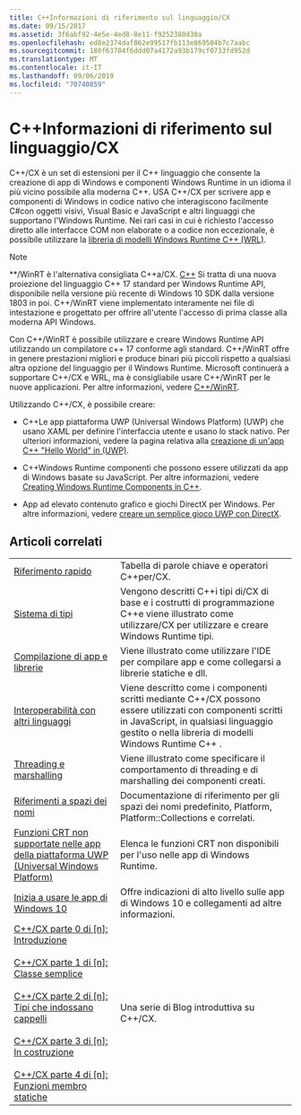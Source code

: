 ```yaml
---
title: C++Informazioni di riferimento sul linguaggio/CX
ms.date: 09/15/2017
ms.assetid: 3f6abf92-4e5e-4ed8-8e11-f9252380d30a
ms.openlocfilehash: ed8e2374daf862e99517fb113e869504b7c7aabc
ms.sourcegitcommit: 180f63704f6ddd07a4172a93b179cf0733fd952d
ms.translationtype: MT
ms.contentlocale: it-IT
ms.lasthandoff: 09/06/2019
ms.locfileid: "70740859"
---
```

# <a name="ccx-language-reference"></a>C++Informazioni di riferimento sul linguaggio/CX

C++/CX è un set di estensioni per il C++ linguaggio che consente la creazione di app di Windows e componenti Windows Runtime in un idioma il più vicino possibile alla moderna C++. USA C++/CX per scrivere app e componenti di Windows in codice nativo che interagiscono facilmente C#con oggetti visivi, Visual Basic e JavaScript e altri linguaggi che supportano l'Windows Runtime. Nei rari casi in cui è richiesto l'accesso diretto alle interfacce COM non elaborate o a codice non eccezionale, è possibile utilizzare la [libreria di modelli Windows Runtime C++ (WRL)](../windows/windows-runtime-cpp-template-library-wrl.md).

> [!NOTE]
> **/WinRT è l'alternativa consigliata C++a/CX. [ C++](/windows/uwp/cpp-and-winrt-apis/index) Si tratta di una nuova proiezione del linguaggio C++ 17 standard per Windows Runtime API, disponibile nella versione più recente di Windows 10 SDK dalla versione 1803 in poi. C++/WinRT viene implementato interamente nei file di intestazione e progettato per offrire all'utente l'accesso di prima classe alla moderna API Windows.
>
> Con C++/WinRT è possibile utilizzare e creare Windows Runtime API utilizzando un compilatore c++ 17 conforme agli standard. C++/WinRT offre in genere prestazioni migliori e produce binari più piccoli rispetto a qualsiasi altra opzione del linguaggio per il Windows Runtime. Microsoft continuerà a supportare C++/CX e WRL, ma è consigliabile usare C++/WinRT per le nuove applicazioni. Per altre informazioni, vedere [C++/WinRT](/windows/uwp/cpp-and-winrt-apis/index).

Utilizzando C++/CX, è possibile creare:

- C++Le app piattaforma UWP (Universal Windows Platform) (UWP) che usano XAML per definire l'interfaccia utente e usano lo stack nativo. Per ulteriori informazioni, vedere la pagina relativa alla [creazione di un'app C++ "Hello World" in (UWP)](/windows/uwp/get-started/create-a-basic-windows-10-app-in-cpp).

- C++Windows Runtime componenti che possono essere utilizzati da app di Windows basate su JavaScript. Per altre informazioni, vedere [Creating Windows Runtime Components in C++](/windows/uwp/winrt-components/creating-windows-runtime-components-in-cpp).

- App ad elevato contenuto grafico e giochi DirectX per Windows. Per altre informazioni, vedere [creare un semplice gioco UWP con DirectX](/windows/uwp/gaming/tutorial--create-your-first-uwp-directx-game).

## <a name="related-articles"></a>Articoli correlati

|||
|-|-|
|[Riferimento rapido](../cppcx/quick-reference-c-cx.md)|Tabella di parole chiave e operatori C++per/CX.|
|[Sistema di tipi](../cppcx/type-system-c-cx.md)|Vengono descritti C++i tipi di/CX di base e i costrutti di programmazione C++e viene illustrato come utilizzare/CX per utilizzare e creare Windows Runtime tipi.|
|[Compilazione di app e librerie](../cppcx/building-apps-and-libraries-c-cx.md)|Viene illustrato come utilizzare l'IDE per compilare app e come collegarsi a librerie statiche e dll.|
|[Interoperabilità con altri linguaggi](../cppcx/interoperating-with-other-languages-c-cx.md)|Viene descritto come i componenti scritti mediante C++/CX possono essere utilizzati con componenti scritti in JavaScript, in qualsiasi linguaggio gestito o nella libreria di modelli Windows Runtime C++ .|
|[Threading e marshalling](../cppcx/threading-and-marshaling-c-cx.md)|Viene illustrato come specificare il comportamento di threading e di marshalling dei componenti creati.|
|[Riferimenti a spazi dei nomi](../cppcx/namespaces-reference-c-cx.md)|Documentazione di riferimento per gli spazi dei nomi predefinito, Platform, Platform::Collections e correlati.|
|[Funzioni CRT non supportate nelle app della piattaforma UWP (Universal Windows Platform)](../cppcx/crt-functions-not-supported-in-universal-windows-platform-apps.md)|Elenca le funzioni CRT non disponibili per l'uso nelle app di Windows Runtime.|
|[Inizia a usare le app di Windows 10](/windows/uwp/get-started/)|Offre indicazioni di alto livello sulle app di Windows 10 e collegamenti ad altre informazioni.|
|[C++/CX parte 0 di \[n\]: Introduzione](https://blogs.msdn.microsoft.com/vcblog/2012/08/29/ccx-part-0-of-n-an-introduction/)<br /><br />[C++/CX parte 1 di \[n\]: Classe semplice](https://blogs.msdn.microsoft.com/vcblog/2012/09/05/ccx-part-1-of-n-a-simple-class/)<br /><br />[C++/CX parte 2 di \[n\]: Tipi che indossano cappelli](https://blogs.msdn.microsoft.com/vcblog/2012/09/17/ccx-part-2-of-n-types-that-wear-hats/)<br /><br />[C++/CX parte 3 di \[n\]: In costruzione](https://blogs.msdn.microsoft.com/vcblog/2012/10/05/ccx-part-3-of-n-under-construction/)<br /><br />[C++/CX parte 4 di \[n\]: Funzioni membro statiche](https://blogs.msdn.microsoft.com/vcblog/2012/10/19/ccx-part-4-of-n-static-member-functions/)|Una serie di Blog introduttiva su C++/CX.|
